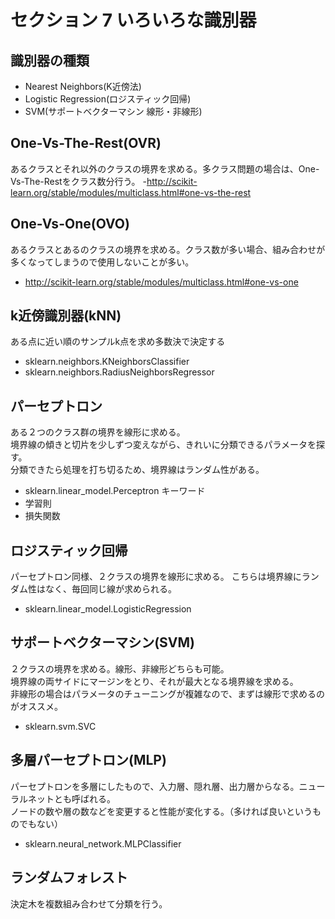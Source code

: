 # セクション 7 いろいろな識別器
## 識別器の種類
- Nearest Neighbors(K近傍法)
- Logistic Regression(ロジスティック回帰)
- SVM(サポートベクターマシン 線形・非線形)

## One-Vs-The-Rest(OVR)
あるクラスとそれ以外のクラスの境界を求める。多クラス問題の場合は、One-Vs-The-Restをクラス数分行う。
-http://scikit-learn.org/stable/modules/multiclass.html#one-vs-the-rest

## One-Vs-One(OVO)
あるクラスとあるのクラスの境界を求める。クラス数が多い場合、組み合わせが多くなってしまうので使用しないことが多い。
- http://scikit-learn.org/stable/modules/multiclass.html#one-vs-one

## k近傍識別器(kNN)
ある点に近い順のサンプルk点を求め多数決で決定する
- sklearn.neighbors.KNeighborsClassifier
- sklearn.neighbors.RadiusNeighborsRegressor

## パーセプトロン
ある２つのクラス群の境界を線形に求める。  
境界線の傾きと切片を少しずつ変えながら、きれいに分類できるパラメータを探す。  
分類できたら処理を打ち切るため、境界線はランダム性がある。
- sklearn.linear_model.Perceptron
キーワード
- 学習則
- 損失関数

## ロジスティック回帰
パーセプトロン同様、２クラスの境界を線形に求める。
こちらは境界線にランダム性はなく、毎回同じ線が求められる。
- sklearn.linear_model.LogisticRegression

## サポートベクターマシン(SVM)
２クラスの境界を求める。線形、非線形どちらも可能。  
境界線の両サイドにマージンをとり、それが最大となる境界線を求める。  
非線形の場合はパラメータのチューニングが複雑なので、まずは線形で求めるのがオススメ。
- sklearn.svm.SVC

## 多層パーセプトロン(MLP)
パーセプトロンを多層にしたもので、入力層、隠れ層、出力層からなる。ニューラルネットとも呼ばれる。  
ノードの数や層の数などを変更すると性能が変化する。（多ければ良いというものでもない）
- sklearn.neural_network.MLPClassifier

## ランダムフォレスト
決定木を複数組み合わせて分類を行う。
